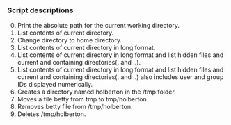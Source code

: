 ### Script descriptions

0. Print the absolute path for the current working directory.
1. List contents of current directory.
2. Change directory to home directory.
3. List contents of current directory in long format.
4. List contents of current directory in long format and list hidden files and current and containing directories(. and ..).
5. List contents of current directory in long format and list hidden files and current and containing directories(. and ..) also includes user and group IDs displayed numerically.
6. Creates a directory named holberton in the /tmp folder.
7. Moves a file betty from tmp to tmp/holberton.
8. Removes betty file from /tmp/holberton.
9. Deletes /tmp/holberton.

